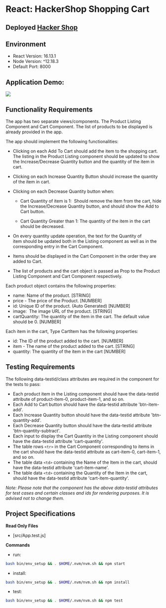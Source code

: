# React: HackerShop Shopping Cart
## Deployed <a href="https://hackershop.netlify.app/">Hacker Shop</a>
## Environment 

- React Version: 16.13.1
- Node Version: ^12.18.3
- Default Port: 8000

## Application Demo:

![](https://hrcdn.net/s3_pub/istreet-assets/gMzCl_zemNrL_71YPagyqg/hackershop-shopping-cart.gif)

## Functionality Requirements

The app has two separate views/components. The Product Listing Component and Cart Component. The list of products to be displayed is already provided in the app. 

The app should implement the following functionalities:

- Clicking on each Add To Cart should add the item to the shopping cart. The listing in the Product Listing component should be updated to show the Increase/Decrease Quantity button and the quantity of the item in cart.
  
- Clicking on each Increase Quantity Button should increase the quantity of the item in cart. 
  
- Clicking on each Decrease Quantity button when:
  
  - Cart Quantity of item is 1:  Should remove the item from the cart, hide the Increase/Decrease Quantity button, and should show the Add to Cart button.
  
  - Cart Quantity Greater than 1: The quantity of the item in the cart should be decreased.
  
- On every quantity update operation, the text for the Quantity of item should be updated both in the Listing component as well as in the corresponding entry in the Cart Component.

- Items should be displayed in the Cart Component in the order they are added to Cart. 
  
- The list of products and the cart object is passed as Prop to the Product Listing Component and Cart Component respectively.

Each product object contains the following properties: 
- name: Name of the product. [STRING]
- price - The price of the Product. [NUMBER]
- id: Unique ID of the product. (Auto Generated) [NUMBER]
- image:  The image URL of the product. [STRING]
- cartQuantity: The quantity of the item in the cart. The default value should be 0. [NUMBER]

Each item in the cart, Type CartItem has the following properties:
- id: The ID of the product added to the cart. [NUMBER]
- item - The name of the product added to the cart. [STRING]
- quantity: The quantity of the item in the cart [NUMBER]

## Testing Requirements

The following data-testid/class attributes are required in the component for the tests to pass:
- Each product item in the Listing component should have the data-testid attribute of product-item-0, product-item-1, and so on.
- Each Add to Cart button should have the data-testid attribute 'btn-item-add'.
- Each Increase Quantity button should have the data-testid attribute 'btn-quantity-add'.
- Each Decrease Quantity button should have the data-testid attribute 'btn-quantity-subtract'.
- Each input to display the Cart Quantity in the Listing component should have the data-testid attribute 'cart-quantity'.
- The table rows `<tr>` in the Cart Component corresponding to items in the cart should have the data-testid attribute as cart-item-0, cart-item-1, and so on.
- The table data `<td>` containing the Name of the Item in the cart, should have the data-testid attribute 'cart-item-name'.
- The table data `<td>` containing the Quantity of the Item in the cart, should have the data-testid attribute 'cart-item-quantity'.
  
_Note: Please note that the component has the above data-testid attributes for test cases and certain classes and ids for rendering purposes. It is advised not to change them._


## Project Specifications

**Read Only Files**
- [src/App.test.js]

**Commands**
- run: 
```bash
bash bin/env_setup && . $HOME/.nvm/nvm.sh && npm start
```
- install: 
```bash
bash bin/env_setup && . $HOME/.nvm/nvm.sh && npm install
```
- test: 
```bash
bash bin/env_setup && . $HOME/.nvm/nvm.sh && npm test
```
